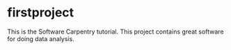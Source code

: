 # firstproject
This is the Software Carpentry tutorial.
This project contains great software for doing data analysis.
